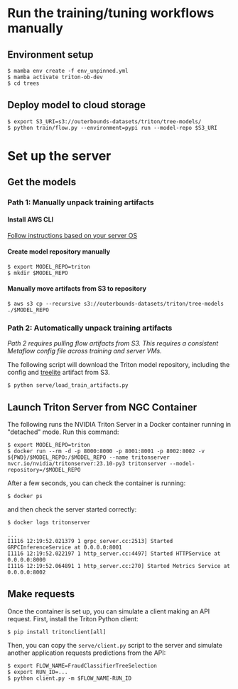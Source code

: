 # Run the training/tuning workflows manually

## Environment setup
```
$ mamba env create -f env_unpinned.yml
$ mamba activate triton-ob-dev
$ cd trees
```

## Deploy model to cloud storage
```
$ export S3_URI=s3://outerbounds-datasets/triton/tree-models/
$ python train/flow.py --environment=pypi run --model-repo $S3_URI
```

# Set up the server

## Get the models

### Path 1: Manually unpack training artifacts

#### Install AWS CLI
[Follow instructions based on your server OS](https://docs.aws.amazon.com/cli/latest/userguide/getting-started-install.html)

#### Create model repository manually
```
$ export MODEL_REPO=triton
$ mkdir $MODEL_REPO
```

#### Manually move artifacts from S3 to repository
```
$ aws s3 cp --recursive s3://outerbounds-datasets/triton/tree-models ./$MODEL_REPO
```

### Path 2: Automatically unpack training artifacts
*Path 2 requires pulling flow artifacts from S3. This requires a consistent Metaflow config file across training and server VMs.*

The following script will download the Triton model repository, including the config and [treelite](https://treelite.readthedocs.io/en/latest/) artifact from S3.
```
$ python serve/load_train_artifacts.py
```

## Launch Triton Server from NGC Container
The following runs the NVIDIA Triton Server in a Docker container running in "detached" mode. Run this command:
```
$ export MODEL_REPO=triton
$ docker run --rm -d -p 8000:8000 -p 8001:8001 -p 8002:8002 -v ${PWD}/$MODEL_REPO:/$MODEL_REPO --name tritonserver nvcr.io/nvidia/tritonserver:23.10-py3 tritonserver --model-repository=/$MODEL_REPO
```

After a few seconds, you can check the container is running:
```
$ docker ps
```
and then check the server started correctly:
```
$ docker logs tritonserver

...
I1116 12:19:52.021379 1 grpc_server.cc:2513] Started GRPCInferenceService at 0.0.0.0:8001
I1116 12:19:52.022197 1 http_server.cc:4497] Started HTTPService at 0.0.0.0:8000
I1116 12:19:52.064891 1 http_server.cc:270] Started Metrics Service at 0.0.0.0:8002
```

## Make requests
Once the container is set up, you can simulate a client making an API request.
First, install the Triton Python client:
```
$ pip install tritonclient[all]
```
Then, you can copy the `serve/client.py` script to the server and simulate another application requests predictions from the API:
```
$ export FLOW_NAME=FraudClassifierTreeSelection
$ export RUN_ID=... 
$ python client.py -m $FLOW_NAME-RUN_ID
```